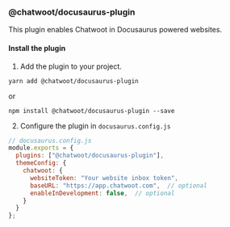 ### @chatwoot/docusaurus-plugin

This plugin enables Chatwoot in Docusaurus powered websites.

#### Install the plugin

1. Add the plugin to your project.

```
yarn add @chatwoot/docusaurus-plugin
```

or

```
npm install @chatwoot/docusaurus-plugin --save
```

2. Configure the plugin in `docusaurus.config.js`

```js
// docusaurus.config.js
module.exports = {
  plugins: ["@chatwoot/docusaurus-plugin"],
  themeConfig: {
    chatwoot: {
      websiteToken: "Your website inbox token",
      baseURL: "https://app.chatwoot.com",  // optional
      enableInDevelopment: false,  // optional
    }
  }
};
```
